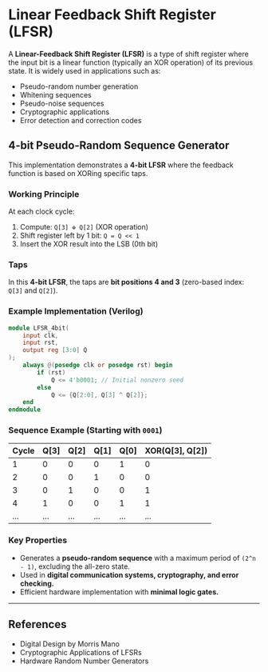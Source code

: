 # Linear Feedback Shift Register (LFSR)

A **Linear-Feedback Shift Register (LFSR)** is a type of shift register where the input bit is a linear function (typically an XOR operation) of its previous state. It is widely used in applications such as:

- Pseudo-random number generation
- Whitening sequences
- Pseudo-noise sequences
- Cryptographic applications
- Error detection and correction codes

## 4-bit Pseudo-Random Sequence Generator

This implementation demonstrates a **4-bit LFSR** where the feedback function is based on XORing specific taps.

### Working Principle
At each clock cycle:
1. Compute: `Q[3] ⊕ Q[2]` (XOR operation)
2. Shift register left by 1 bit: `Q = Q << 1`
3. Insert the XOR result into the LSB (0th bit)

### Taps
In this **4-bit LFSR**, the taps are **bit positions 4 and 3** (zero-based index: `Q[3]` and `Q[2]`).

### Example Implementation (Verilog)
```verilog
module LFSR_4bit(
    input clk,
    input rst,
    output reg [3:0] Q
);
    always @(posedge clk or posedge rst) begin
        if (rst)
            Q <= 4'b0001; // Initial nonzero seed
        else
            Q <= {Q[2:0], Q[3] ^ Q[2]};
    end
endmodule
```

### Sequence Example (Starting with `0001`)
| Cycle | Q[3] | Q[2] | Q[1] | Q[0] | XOR(Q[3], Q[2]) |
|--------|------|------|------|------|----------------|
| 1      | 0    | 0    | 0    | 1    | 0              |
| 2      | 0    | 0    | 1    | 0    | 0              |
| 3      | 0    | 1    | 0    | 0    | 1              |
| 4      | 1    | 0    | 0    | 1    | 1              |
| ...    | ...  | ...  | ...  | ...  | ...            |

### Key Properties
- Generates a **pseudo-random sequence** with a maximum period of `(2^n - 1)`, excluding the all-zero state.
- Used in **digital communication systems, cryptography, and error checking.**
- Efficient hardware implementation with **minimal logic gates.**

---

## References
- Digital Design by Morris Mano
- Cryptographic Applications of LFSRs
- Hardware Random Number Generators

